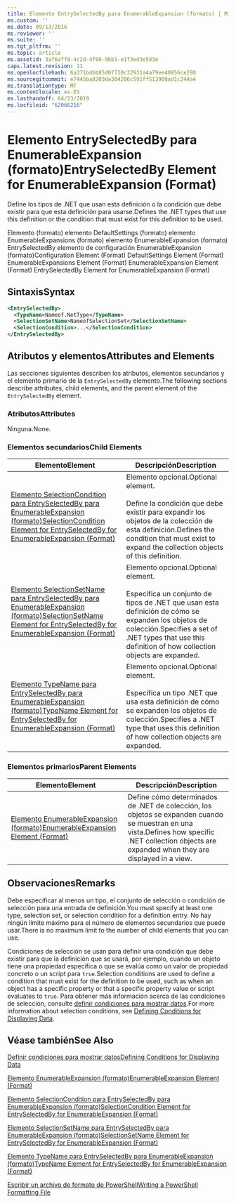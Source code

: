```yaml
---
title: Elemento EntrySelectedBy para EnumerableExpansion (formato) | Microsoft Docs
ms.custom: ''
ms.date: 09/13/2016
ms.reviewer: ''
ms.suite: ''
ms.tgt_pltfrm: ''
ms.topic: article
ms.assetid: 3af6aff8-4c2d-4f08-9bb1-e1f3ed3e583e
caps.latest.revision: 11
ms.openlocfilehash: 6a371bdbb85d07730c32931a4a79ee40856ce298
ms.sourcegitcommit: e7445ba8203da304286c591ff513900ad1c244a4
ms.translationtype: MT
ms.contentlocale: es-ES
ms.lasthandoff: 04/23/2019
ms.locfileid: "62066216"
---
```

# <a name="entryselectedby-element-for-enumerableexpansion-format"></a><span data-ttu-id="849ef-102">Elemento EntrySelectedBy para EnumerableExpansion (formato)</span><span class="sxs-lookup"><span data-stu-id="849ef-102">EntrySelectedBy Element for EnumerableExpansion (Format)</span></span>

<span data-ttu-id="849ef-103">Define los tipos de .NET que usan esta definición o la condición que debe existir para que esta definición para usarse.</span><span class="sxs-lookup"><span data-stu-id="849ef-103">Defines the .NET types that use this definition or the condition that must exist for this definition to be used.</span></span>

<span data-ttu-id="849ef-104">Elemento (formato) elemento DefaultSettings (formato) elemento EnumerableExpansions (formato) elemento EnumerableExpansion (formato) EntrySelectedBy elemento de configuración EnumerableExpansion (formato)</span><span class="sxs-lookup"><span data-stu-id="849ef-104">Configuration Element (Format) DefaultSettings Element (Format) EnumerableExpansions Element (Format) EnumerableExpansion Element (Format) EntrySelectedBy Element for EnumerableExpansion (Format)</span></span>

## <a name="syntax"></a><span data-ttu-id="849ef-105">Sintaxis</span><span class="sxs-lookup"><span data-stu-id="849ef-105">Syntax</span></span>

```xml
<EntrySelectedBy>
  <TypeName>Nameof.NetType</TypeName>
  <SelectionSetName>NameofSelectionSet</SelectionSetName>
  <SelectionCondition>...</SelectionCondition>
</EntrySelectedBy>
```

## <a name="attributes-and-elements"></a><span data-ttu-id="849ef-106">Atributos y elementos</span><span class="sxs-lookup"><span data-stu-id="849ef-106">Attributes and Elements</span></span>

<span data-ttu-id="849ef-107">Las secciones siguientes describen los atributos, elementos secundarios y el elemento primario de la `EntrySelectedBy` elemento.</span><span class="sxs-lookup"><span data-stu-id="849ef-107">The following sections describe attributes, child elements, and the parent element of the `EntrySelectedBy` element.</span></span>

### <a name="attributes"></a><span data-ttu-id="849ef-108">Atributos</span><span class="sxs-lookup"><span data-stu-id="849ef-108">Attributes</span></span>

<span data-ttu-id="849ef-109">Ninguna.</span><span class="sxs-lookup"><span data-stu-id="849ef-109">None.</span></span>

### <a name="child-elements"></a><span data-ttu-id="849ef-110">Elementos secundarios</span><span class="sxs-lookup"><span data-stu-id="849ef-110">Child Elements</span></span>

|<span data-ttu-id="849ef-111">Elemento</span><span class="sxs-lookup"><span data-stu-id="849ef-111">Element</span></span>|<span data-ttu-id="849ef-112">Descripción</span><span class="sxs-lookup"><span data-stu-id="849ef-112">Description</span></span>|
|-------------|-----------------|
|[<span data-ttu-id="849ef-113">Elemento SelectionCondition para EntrySelectedBy para EnumerableExpansion (formato)</span><span class="sxs-lookup"><span data-stu-id="849ef-113">SelectionCondition Element for EntrySelectedBy for EnumerableExpansion (Format)</span></span>](./selectioncondition-element-for-entryselectedby-for-enumerableexpansion-format.md)|<span data-ttu-id="849ef-114">Elemento opcional.</span><span class="sxs-lookup"><span data-stu-id="849ef-114">Optional element.</span></span><br /><br /> <span data-ttu-id="849ef-115">Define la condición que debe existir para expandir los objetos de la colección de esta definición.</span><span class="sxs-lookup"><span data-stu-id="849ef-115">Defines the condition that must exist to expand the collection objects of this definition.</span></span>|
|[<span data-ttu-id="849ef-116">Elemento SelectionSetName para EntrySelectedBy para EnumerableExpansion (formato)</span><span class="sxs-lookup"><span data-stu-id="849ef-116">SelectionSetName Element for EntrySelectedBy for EnumerableExpansion (Format)</span></span>](./selectionsetname-element-for-entryselectedby-for-enumerableexpansion-format.md)|<span data-ttu-id="849ef-117">Elemento opcional.</span><span class="sxs-lookup"><span data-stu-id="849ef-117">Optional element.</span></span><br /><br /> <span data-ttu-id="849ef-118">Especifica un conjunto de tipos de .NET que usan esta definición de cómo se expanden los objetos de colección.</span><span class="sxs-lookup"><span data-stu-id="849ef-118">Specifies a set of .NET types that use this definition of how collection objects are expanded.</span></span>|
|[<span data-ttu-id="849ef-119">Elemento TypeName para EntrySelectedBy para EnumerableExpansion (formato)</span><span class="sxs-lookup"><span data-stu-id="849ef-119">TypeName Element for EntrySelectedBy for EnumerableExpansion (Format)</span></span>](./typename-element-for-entryselectedby-for-enumerableexpansion-format.md)|<span data-ttu-id="849ef-120">Elemento opcional.</span><span class="sxs-lookup"><span data-stu-id="849ef-120">Optional element.</span></span><br /><br /> <span data-ttu-id="849ef-121">Especifica un tipo .NET que usa esta definición de cómo se expanden los objetos de colección.</span><span class="sxs-lookup"><span data-stu-id="849ef-121">Specifies a .NET type that uses this definition of how collection objects are expanded.</span></span>|

### <a name="parent-elements"></a><span data-ttu-id="849ef-122">Elementos primarios</span><span class="sxs-lookup"><span data-stu-id="849ef-122">Parent Elements</span></span>

|<span data-ttu-id="849ef-123">Elemento</span><span class="sxs-lookup"><span data-stu-id="849ef-123">Element</span></span>|<span data-ttu-id="849ef-124">Descripción</span><span class="sxs-lookup"><span data-stu-id="849ef-124">Description</span></span>|
|-------------|-----------------|
|[<span data-ttu-id="849ef-125">Elemento EnumerableExpansion (formato)</span><span class="sxs-lookup"><span data-stu-id="849ef-125">EnumerableExpansion Element (Format)</span></span>](./enumerableexpansion-element-format.md)|<span data-ttu-id="849ef-126">Define cómo determinados de .NET de colección, los objetos se expanden cuando se muestran en una vista.</span><span class="sxs-lookup"><span data-stu-id="849ef-126">Defines how specific .NET collection objects are expanded when they are displayed in a view.</span></span>|

## <a name="remarks"></a><span data-ttu-id="849ef-127">Observaciones</span><span class="sxs-lookup"><span data-stu-id="849ef-127">Remarks</span></span>

<span data-ttu-id="849ef-128">Debe especificar al menos un tipo, el conjunto de selección o condición de selección para una entrada de definición.</span><span class="sxs-lookup"><span data-stu-id="849ef-128">You must specify at least one type, selection set, or selection condition for a definition entry.</span></span> <span data-ttu-id="849ef-129">No hay ningún límite máximo para el número de elementos secundarios que puede usar.</span><span class="sxs-lookup"><span data-stu-id="849ef-129">There is no maximum limit to the number of child elements that you can use.</span></span>

<span data-ttu-id="849ef-130">Condiciones de selección se usan para definir una condición que debe existir para que la definición que se usará, por ejemplo, cuando un objeto tiene una propiedad específica o que se evalúa como un valor de propiedad concreto o un script para `true`.</span><span class="sxs-lookup"><span data-stu-id="849ef-130">Selection conditions are used to define a condition that must exist for the definition to be used, such as when an object has a specific property or that a specific property value or script evaluates to `true`.</span></span> <span data-ttu-id="849ef-131">Para obtener más información acerca de las condiciones de selección, consulte [definir condiciones para mostrar datos](./defining-conditions-for-displaying-data.md).</span><span class="sxs-lookup"><span data-stu-id="849ef-131">For more information about selection conditions, see [Defining Conditions for Displaying Data](./defining-conditions-for-displaying-data.md).</span></span>

## <a name="see-also"></a><span data-ttu-id="849ef-132">Véase también</span><span class="sxs-lookup"><span data-stu-id="849ef-132">See Also</span></span>

[<span data-ttu-id="849ef-133">Definir condiciones para mostrar datos</span><span class="sxs-lookup"><span data-stu-id="849ef-133">Defining Conditions for Displaying Data</span></span>](./defining-conditions-for-displaying-data.md)

[<span data-ttu-id="849ef-134">Elemento EnumerableExpansion (formato)</span><span class="sxs-lookup"><span data-stu-id="849ef-134">EnumerableExpansion Element (Format)</span></span>](./enumerableexpansion-element-format.md)

[<span data-ttu-id="849ef-135">Elemento SelectionCondition para EntrySelectedBy para EnumerableExpansion (formato)</span><span class="sxs-lookup"><span data-stu-id="849ef-135">SelectionCondition Element for EntrySelectedBy for EnumerableExpansion (Format)</span></span>](./selectioncondition-element-for-entryselectedby-for-enumerableexpansion-format.md)

[<span data-ttu-id="849ef-136">Elemento SelectionSetName para EntrySelectedBy para EnumerableExpansion (formato)</span><span class="sxs-lookup"><span data-stu-id="849ef-136">SelectionSetName Element for EntrySelectedBy for EnumerableExpansion (Format)</span></span>](./selectionsetname-element-for-entryselectedby-for-enumerableexpansion-format.md)

[<span data-ttu-id="849ef-137">Elemento TypeName para EntrySelectedBy para EnumerableExpansion (formato)</span><span class="sxs-lookup"><span data-stu-id="849ef-137">TypeName Element for EntrySelectedBy for EnumerableExpansion (Format)</span></span>](./typename-element-for-entryselectedby-for-enumerableexpansion-format.md)

[<span data-ttu-id="849ef-138">Escribir un archivo de formato de PowerShell</span><span class="sxs-lookup"><span data-stu-id="849ef-138">Writing a PowerShell Formatting File</span></span>](./writing-a-powershell-formatting-file.md)
